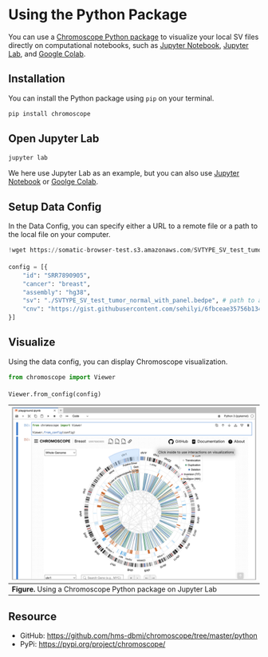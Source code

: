 # Using the Python Package

You can use a [Chromoscope Python package](https://pypi.org/project/chromoscope/) to visualize your local SV files directly on computational notebooks, such as [Jupyter Notebook](https://jupyter.org/), [Jupyter Lab](https://jupyter.org/), and [Google Colab](https://colab.research.google.com/).

## Installation

You can install the Python package using `pip` on your terminal.

```sh
pip install chromoscope
```

## Open Jupyter Lab

```sh
jupyter lab
```

We here use Jupyter Lab as an example, but you can also use [Jupyter Notebook](https://jupyter.org/) or [Goolge Colab](https://colab.research.google.com/).

## Setup Data Config

In the Data Config, you can specify either a URL to a remote file or a path to the local file on your computer.

```py
!wget https://somatic-browser-test.s3.amazonaws.com/SVTYPE_SV_test_tumor_normal_with_panel.bedpe

config = [{
    "id": "SRR7890905",
    "cancer": "breast",
    "assembly": "hg38",
    "sv": "./SVTYPE_SV_test_tumor_normal_with_panel.bedpe", # path to a local file
    "cnv": "https://gist.githubusercontent.com/sehilyi/6fbceae35756b13472332d6b81b10803/raw/596428a8b0ebc00e7f8cbc52b050db0fbd6e19a5/SRR7890943.ascat.v3.cnv.tsv" # URL to a remote file
}]
```

## Visualize

Using the data config, you can display Chromoscope visualization.

```py
from chromoscope import Viewer

Viewer.from_config(config)
```

|![Python Packae](../assets/python.png)|
|---|
|__Figure.__ Using a Chromoscope Python package on Jupyter Lab|

## Resource
- GitHub: https://github.com/hms-dbmi/chromoscope/tree/master/python
- PyPi: https://pypi.org/project/chromoscope/
